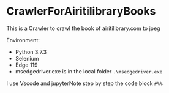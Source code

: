 # CrawlerForAiritilibraryBooks
This is a Crawler to crawl the book of airitilibrary.com to jpeg

Environment:
- Python 3.7.3
- Selenium
- Edge 119
- msedgedriver.exe is in the local folder `.\msedgedriver.exe`

I use Vscode and jupyterNote step by step the code block `#%%`
